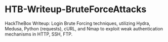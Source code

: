 # HTB-Writeup-BruteForceAttacks
HackTheBox Writeup: Login Brute Forcing techniques, utilizing Hydra, Medusa, Python (requests), cURL, and Nmap to exploit weak authentication mechanisms in HTTP, SSH, FTP.
